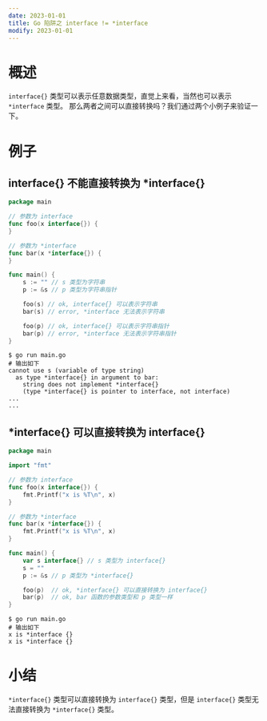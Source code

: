 ```yaml
---
date: 2023-01-01
title: Go 陷阱之 interface != *interface
modify: 2023-01-01
---
```


# 概述

`interface{}` 类型可以表示任意数据类型，直觉上来看，当然也可以表示 `*interface` 类型。
那么两者之间可以直接转换吗？我们通过两个小例子来验证一下。

# 例子

## interface{} 不能直接转换为 *interface{}

```go
package main

// 参数为 interface
func foo(x interface{}) {
}

// 参数为 *interface
func bar(x *interface{}) {
}

func main() {
	s := "" // s 类型为字符串
	p := &s // p 类型为字符串指针

	foo(s) // ok, interface{} 可以表示字符串
	bar(s) // error, *interface 无法表示字符串

	foo(p) // ok, interface{} 可以表示字符串指针
	bar(p) // error, *interface 无法表示字符串指针
}
```

```shell
$ go run main.go
# 输出如下 
cannot use s (variable of type string) 
  as type *interface{} in argument to bar:
    string does not implement *interface{} 
    (type *interface{} is pointer to interface, not interface)
...
...
```

## *interface{} 可以直接转换为 interface{}

```go
package main

import "fmt"

// 参数为 interface
func foo(x interface{}) {
	fmt.Printf("x is %T\n", x)
}

// 参数为 *interface
func bar(x *interface{}) {
	fmt.Printf("x is %T\n", x)
}

func main() {
	var s interface{} // s 类型为 interface{} 
	s = ""
	p := &s // p 类型为 *interface{}

	foo(p)  // ok, *interface{} 可以直接转换为 interface{}
	bar(p)  // ok, bar 函数的参数类型和 p 类型一样
}
```

```shell
$ go run main.go
# 输出如下
x is *interface {}
x is *interface {}
```

# 小结

`*interface{}` 类型可以直接转换为 `interface{}` 类型，但是 `interface{}` 类型无法直接转换为 `*interface{}` 类型。
